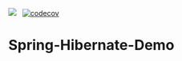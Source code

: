 ![](https://www.travis-ci.org/Pypy233/Spring-Hibernate-Demo.svg?branch=master) &nbsp;&nbsp;[![codecov](https://codecov.io/gh/Pypy233/Spring-Hibernate-Demo/branch/master/graph/badge.svg)](https://codecov.io/gh/Pypy233/Spring-Hibernate-Demo)
# Spring-Hibernate-Demo
